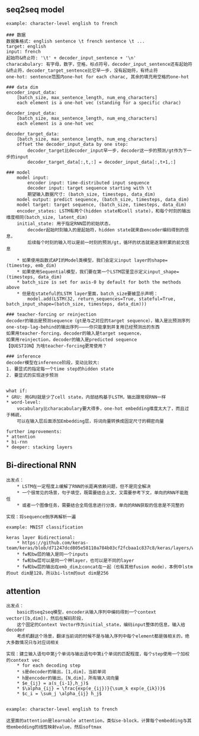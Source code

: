 ## seq2seq model
    
    example: character-level english to french

    ### 数据
    数据集格式: english sentence \t french sentence \t ...
    target: english
    input: french
    起始符&终止符: '\t' + decoder_input_sentence + '\n'
    characabulary: 有字母，数字，空格，标点符号，decoder_input_sentence还有起始符&终止符，decoder_target_sentence比它早一步，没有起始符，有终止符
    one-hot: sentence范围内one-hot for each charac, 其余的填充用空格的one-hot

    ### data dim
    encoder_input_data: 
        [batch_size, max_sentence_length, num_eng_characters]
        each element is a one-hot vec (standing for a specific charac)

    decoder_input_data: 
        [batch_size, max_sentence_length, num_eng_characters]
        each element is a one-hot vec

    decoder_target_data: 
        [batch_size, max_sentence_length, num_eng_characters]
        offset the decoder_input_data by one step: 
            decoder_target比decoder_input早一步，decoder这一步的预测/gt作为下一步的input
            decoder_target_data[:,t,:] = decoder_input_data[:,t+1,:]

    ### model
        model input: 
            encoder input: time-distributed input sequence
            decoder input: target sequence starting with \t
            期望输入数据尺寸: (batch_size, timesteps, data_dim)
        model output: predict sequence, (batch_size, timesteps, data_dim)
        model target: target sequence, (batch_size, timesteps, data_dim)
        encoder_states: LSTM有两个(hidden state和cell state)，和每个时刻的输出维度相同(batch_size, latent_dim)
        initial_state: 用于指定RNN层的初始状态，
            decoder起始时刻输入的是起始符，hidden state就来自encoder编码得到的信息，
            后续每个时刻的输入可以是前一时刻的预测/gt，循环的状态就是逐渐积累的前文信息

        * 如果使用函数式API的Model类模型，我们会定义input layer的shape=(timestep, emb_dim)
        * 如果使用Sequential模型，我们要在第一个LSTM层里显示定义input_shape=(timesteps, data_dim)
        * batch_size is set for axis-0 by default for both the methods above
        * 但是在stateful的LSTM layer里面，batch_size要被显示声明：
            model.add(LSTM(32, return_sequences=True, stateful=True, batch_input_shape=(batch_size, timesteps, data_dim)))

    ### teacher-forcing or reinjection
    decoder的输出是预测sequence（gt是与之对应的target sequence），输入是比预测序列one-step-lag-behind的输出序列————你只能拿到并复用已经预测出的东西
    如果用teacher-forcing，decoder的输入是target sequence，
    如果用reinjection，decoder的输入是predicted sequence
    【QUESTION】为啥teacher-forcing更常使用？

    ### inference
    decoder模型在inference阶段，变动比较大:
    1. 要显式的指定每一个time step的hidden state
    2. 要显式的实现逐步预测


    what if:
    * GRU: 用GRU就是少了cell state，内部结构基于LSTM，输出跟常规RNN一样
    * word-level: 
        vocabulary比characabulary要大得多，one-hot embedding维度太大了，而且过于稀疏，
        可以在输入层后面添加Embedding层，将词向量转换成固定尺寸的稠密向量

    further improvements:
    * attention
    * bi-rnn
    * deeper: stacking layers



## Bi-directional RNN
    出发点：
        * LSTM在一定程度上缓解了RNN的长距离依赖问题，但不是完全解决
        * 一个很常见的场景，句子填空，既需要结合上文，又需要参考下文，单向的RNN不能胜任
        * 或者一个图像任务，需要结合全局信息进行分类，单向的RNN获取的信息是不完整的

    实现：将sequence倒序再解析一遍
    
    example: MNIST classification

    keras layer Bidirectional: 
        * https://github.com/keras-team/keras/blob/d71247dcd805e58110a784b03cf2fcbaa1c837c8/keras/layers/wrappers.py
        * fw和bw层的输入是同一个inputs
        * fw和bw层可以是同一个种layer，也可以是不同的layer
        * fw和bw层的输出在emb_dim上concat在一起（也有其他fusion mode），本例中lstm的out dim是128，所以bi-lstm的out dim是256



## attention
    出发点：
        basic的seq2seq模型，encoder从输入序列中编码得到一个context vector([b,dim])，然后在解码阶段，
        这个固定的Context Vector作为initial_state，编码input整体的信息，输入给decoder
        考虑机翻这个场景，翻译当前词的时候不是与输入序列中每个element都是强相关的，绝大多数情况只与对应词相关

    实现：建立输入语句中第j个单词与输出语句中第i个单词的匹配程度，每个step使用一个加权的context vec
        * for each decoding step
        * s是decoder的输出，[1,dim]，当前单词
        * h是encoder的输出，[N,dim]，所有输入词向量
        * $e_{ij} = a(s_{i-1},h_j)$
        * $\alpha_{ij} = \frac{exp(e_{ij})}{\sum_k exp(e_{ik})}$
        * $c_i = \sum_j \alpha_{ij} h_j$


    example: character-level english to french

    这里面的attention是learnable attention，类似se-block，计算每个embedding与其他embedding的线性映射value，然后softmax
















